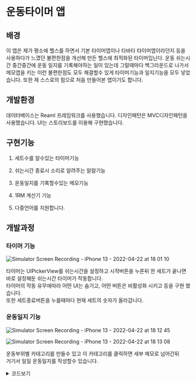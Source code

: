 # 운동타이머 앱

## 배경
이 앱은 제가 평소에 헬스를 하면서 기본 타이머앱이나 타바타 타이머앱이라던지 등을 사용하다가 느꼈던 불편한점을 개선해 만든 헬스에 최적화된 타이머입닌다. 운동 쉬는시간 중간중간에 운동 일지를 기록해야하는 일이 있는데 그럴때마다 백그라운드로 나가서 메모앱을 키는 이런 불편한점도 모두 해결할수 있게 타이머기능과 일지기능을 모두 넣었습니다. 또한 제 스스로의 힘으로 처음 만들어본 앱이기도 합니다.     
   
## 개발환경
데이터베이스는 Reaml 프레임워크를 사용했습니다.
디자인패턴은 MVC디자인패턴을 사용했습니다.
UI는 스토리보드를 이용해 구현했습니다.


## 구현기능
1. 세트수를 알수있는 타이머기능

2. 쉬는시간 종료시 소리로 알려주는 알람기능

3. 운동일지를 기록할수있는 메모기능

4. 1RM 계산기 기능

5. 다중언어를 지원합니다.

## 개발과정

### 타이머 기능

![Simulator Screen Recording - iPhone 13 - 2022-04-22 at 18 01 10](https://user-images.githubusercontent.com/93653997/164673883-e98c9df5-fb31-4403-90d3-3d0f50e08dfd.gif)

타이머는 UIPickerView를 쉬는시간을 설정하고 시작버튼을 누른뒤 한 세트가 끝나면 바로 설정해둔 쉬는시간 타이머가 작동합니다.   
타이머의 작동 유무에따라 어떤 UI는 숨기고, 어떤 버튼은 비활성화 시키고 등을 구현 했습니다.   
또한 세트종료버튼을 누를때마다 현재 세트의 숫자가 올라갑니다.   




### 운동일지 기능
![Simulator Screen Recording - iPhone 13 - 2022-04-22 at 18 12 45](https://user-images.githubusercontent.com/93653997/164675965-3d617bdc-b3b6-4f50-bb88-5a32b5bded57.gif)

![Simulator Screen Recording - iPhone 13 - 2022-04-22 at 18 13 08](https://user-images.githubusercontent.com/93653997/164676023-aebe5147-7d88-4ae0-8e2b-30390ca81948.gif)


운동부위별 카테고리를 만들수 있고 이 카테고리를 클릭하면 세부 메모로 넘어간뒤     
거기서 일일 운동일지를 작성할수 있습니다.   



<details>
<summary>코드보기</summary>

팝업뷰에서 받은 데이터를 델리게이트패턴으로 받운뒤 Ramlm 데이터베이스에 새롭게 생성하고    
또한 삭제하거나 테이블뷰에 불러옵니다.
```swift
SendUpdatedelegate {
    func sendUpdate(_ name: String) {
        saveCategories(name: name)
    }
    
    private func saveCategories(name: String) {
        try! RealmSingleton.shared.realm.write {
            RealmSingleton.shared.realm.add(WorkoutCategory(name: name))
        }
        
        tableView.reloadData()
    }
    
    private func loadCategories() {
        workoutCategories = RealmSingleton.shared.realm.objects(WorkoutCategory.self)
        tableView.reloadData()
    }
    
    private func deleteCategories(index: Int) {
        if let categories = workoutCategories?[index] {
            try! RealmSingleton.shared.realm.write{
                RealmSingleton.shared.realm.delete(categories.items)
                RealmSingleton.shared.realm.delete(categories)
            }
        }
        tableView.reloadData()
    }
}

```


## 1RM 계산기 기능

![Simulator Screen Recording - iPhone 13 - 2022-04-22 at 18 14 07](https://user-images.githubusercontent.com/93653997/164676606-8ee0daea-f4da-4145-a8d0-45c8649ffa49.gif)

입력한 무게와 Reps를 바탕으로 여러 RM의 값을 구합니다.


## 다중언어 지원

![Simulator Screen Shot - iPhone 13 - 2022-04-22 at 18 19 50](https://user-images.githubusercontent.com/93653997/164677118-d89f330f-64ef-4826-8c44-c627188a01e5.png)


![Simulator Screen Shot - iPhone 13 - 2022-04-22 at 18 21 14](https://user-images.githubusercontent.com/93653997/164677189-066f6528-0304-44ac-bb2d-711d3b2d3d5d.png)


아이폰의 언어 설정 따라 영어와 한국어를 지원합니다.

